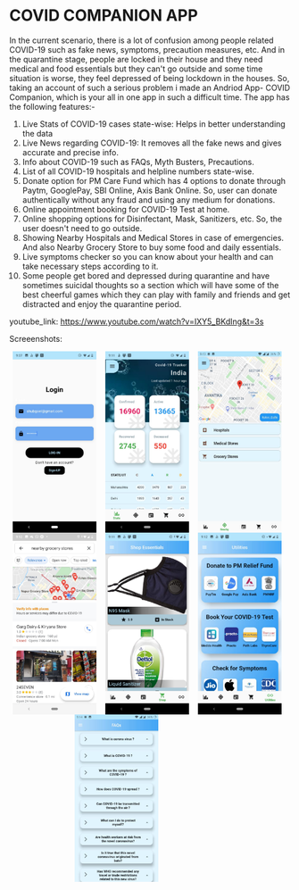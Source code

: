 # COVID COMPANION APP

In the current scenario, there is a lot of confusion among people related COVID-19 such as fake news, symptoms, precaution measures, etc. And in the quarantine stage, people are locked in their house and they need medical and food essentials but they can't go outside and some time situation is worse, they feel depressed of being lockdown in the houses. So, taking an account of such a serious problem i made an Andriod App- COVID Companion, which is your all in one app in such a difficult time. The app has the following features:-

1. Live Stats of COVID-19 cases state-wise: Helps in better understanding the data
2. Live News regarding COVID-19: It removes all the fake news and gives accurate and precise info.
3.  Info about COVID-19 such as FAQs, Myth Busters, Precautions.
4. List of all COVID-19 hospitals and helpline numbers state-wise.
5. Donate option for PM Care Fund which has 4 options to donate through Paytm, GooglePay, SBI Online, Axis Bank Online.
So, user can donate authentically without any fraud and using any medium for donations. 
6. Online appointment booking for COVID-19 Test at home.
7. Online shopping options for Disinfectant, Mask, Sanitizers, etc. So, the user doesn't need to go outside.
8. Showing Nearby Hospitals and Medical Stores in case of emergencies.  And also Nearby Grocery Store to buy some food and daily essentials.
9. Live symptoms checker so you can know about your health and can take necessary steps according to it.
 10. Some people get bored and depressed during quarantine and have sometimes suicidal thoughts so a section which will have some of the best cheerful games which they can play with family and friends and get distracted and enjoy the quarantine period.

youtube_link: https://www.youtube.com/watch?v=IXY5_BKdIng&t=3s


Screeenshots:<br>
<div style="display:flex;flex-direction:row;flex-wrap:wrap;justify-content:space-evenly;flex-basis:20%;">
<img  src="ScreenShots/login.jpeg" width="150">&nbsp;
<img  src="ScreenShots/Home.jpeg" width="150">&nbsp;
<img  src="ScreenShots/hospi.jpeg" width="150">&nbsp;
<img  src="ScreenShots/nearby_grocery.jpeg" width="150">&nbsp;
<img  src="ScreenShots/WhatsApp%20Image%202020-04-19%20at%209.12.59%20PM.jpeg" width="150">&nbsp;
<img  src="ScreenShots/utilities.jpeg" width="150">&nbsp;
<img  src="ScreenShots/faq.jpeg" width="150">&nbsp;
</div>
